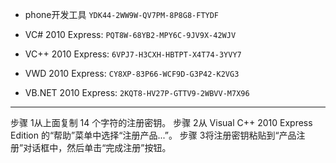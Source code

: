 - phone开发工具
`YDK44-2WW9W-QV7PM-8P8G8-FTYDF`

- VC# 2010 Express: 
`PQT8W-68YB2-MPY6C-9JV9X-42WJV`

- VC++ 2010 Express: 
`6VPJ7-H3CXH-HBTPT-X4T74-3YVY7`

- VWD 2010 Express: 
`CY8XP-83P66-WCF9D-G3P42-K2VG3`

- VB.NET 2010 Express: 
`2KQT8-HV27P-GTTV9-2WBVV-M7X96`

---

步骤 1从上面复制 14 个字符的注册密钥。
步骤 2从 Visual C++ 2010 Express Edition 的“帮助”菜单中选择“注册产品...”。
步骤 3将注册密钥粘贴到“产品注册”对话框中，然后单击“完成注册”按钮。
